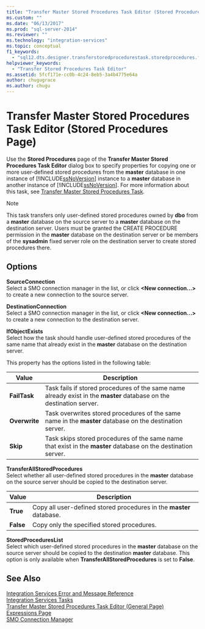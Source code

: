 ```yaml
---
title: "Transfer Master Stored Procedures Task Editor (Stored Procedures Page) | Microsoft Docs"
ms.custom: ""
ms.date: "06/13/2017"
ms.prod: "sql-server-2014"
ms.reviewer: ""
ms.technology: "integration-services"
ms.topic: conceptual
f1_keywords: 
  - "sql12.dts.designer.transferstoredprocedurestask.storedprocedures.f1"
helpviewer_keywords: 
  - "Transfer Stored Procedures Task Editor"
ms.assetid: 5fcf171e-cc0b-4c24-8eb5-3a4b4775e64a
author: chugugrace
ms.author: chugu
---
```

# Transfer Master Stored Procedures Task Editor (Stored Procedures Page)
  Use the **Stored Procedures** page of the **Transfer Master Stored Procedures Task Editor** dialog box to specify properties for copying one or more user-defined stored procedures from the **master** database in one instance of [!INCLUDE[ssNoVersion](../includes/ssnoversion-md.md)] instance to a **master** database in another instance of [!INCLUDE[ssNoVersion](../includes/ssnoversion-md.md)]. For more information about this task, see [Transfer Master Stored Procedures Task](control-flow/transfer-master-stored-procedures-task.md).  
  
> [!NOTE]  
>  This task transfers only user-defined stored procedures owned by **dbo** from a **master** database on the source server to a **master** database on the destination server. Users must be granted the CREATE PROCEDURE permission in the **master** database on the destination server or be members of the **sysadmin** fixed server role on the destination server to create stored procedures there.  
  
## Options  
 **SourceConnection**  
 Select a SMO connection manager in the list, or click **\<New connection...>** to create a new connection to the source server.  
  
 **DestinationConnection**  
 Select a SMO connection manager in the list, or click **\<New connection...>** to create a new connection to the destination server.  
  
 **IfObjectExists**  
 Select how the task should handle user-defined stored procedures of the same name that already exist in the **master** database on the destination server.  
  
 This property has the options listed in the following table:  
  
|Value|Description|  
|-----------|-----------------|  
|**FailTask**|Task fails if stored procedures of the same name already exist in the **master** database on the destination server.|  
|**Overwrite**|Task overwrites stored procedures of the same name in the **master** database on the destination server.|  
|**Skip**|Task skips stored procedures of the same name that exist in the **master** database on the destination server.|  
  
 **TransferAllStoredProcedures**  
 Select whether all user-defined stored procedures in the **master** database on the source server should be copied to the destination server.  
  
|Value|Description|  
|-----------|-----------------|  
|**True**|Copy all user-defined stored procedures in the **master** database.|  
|**False**|Copy only the specified stored procedures.|  
  
 **StoredProceduresList**  
 Select which user-defined stored procedures in the **master** database on the source server should be copied to the destination **master** database. This option is only available when **TransferAllStoredProcedures** is set to **False**.  
  
## See Also  
 [Integration Services Error and Message Reference](../../2014/integration-services/integration-services-error-and-message-reference.md)   
 [Integration Services Tasks](control-flow/integration-services-tasks.md)   
 [Transfer Master Stored Procedures Task Editor &#40;General Page&#41;](general-page-of-integration-services-designers-options.md)   
 [Expressions Page](expressions/expressions-page.md)   
 [SMO Connection Manager](connection-manager/smo-connection-manager.md)  
  
  
